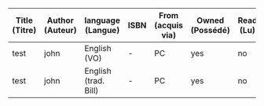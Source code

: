 
| Title (Titre) | Author (Auteur) | language (Langue) | ISBN | From (acquis via) | Owned (Possédé) | Read (Lu) | Lent (Prêté) | Notes |
| - | - | - | - | - | - | - | - | - |
| test | john | English (VO) | - | PC | yes | no | no | aaa|
| test | john | English (trad. Bill) | - | PC | yes | no | no | aaa|
